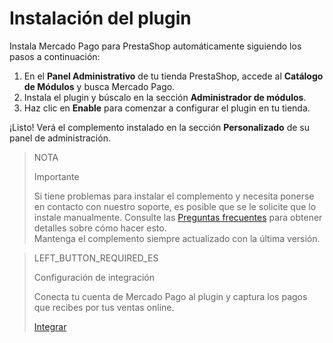 # Instalación del plugin
 
Instala Mercado Pago para PrestaShop automáticamente siguiendo los pasos a continuación:
 
1. En el **Panel Administrativo** de tu tienda PrestaShop, accede al **Catálogo de Módulos** y busca Mercado Pago.
2. Instala el plugin y búscalo en la sección **Administrador de módulos**.
3. Haz clic en **Enable** para comenzar a configurar el plugin en tu tienda.
 
¡Listo! Verá el complemento instalado en la sección **Personalizado** de su panel de administración.
 
> NOTA
>
> Importante
>
> Si tiene problemas para instalar el complemento y necesita ponerse en contacto con nuestro soporte, es posible que se le solicite que lo instale manualmente. Consulte las [Preguntas frecuentes](https://www.mercadopago[FAKER][URL][DOMAIN]/developers/es/guides/plugins/prestashop/faq) para obtener detalles sobre cómo hacer esto.
> <br>
> Mantenga el complemento siempre actualizado con la última versión.
  
> LEFT_BUTTON_REQUIRED_ES
>
> Configuración de integración
>
> Conecta tu cuenta de Mercado Pago al plugin y captura los pagos que recibes por tus ventas online.
>
> [Integrar](https://www.mercadopago[FAKER][URL][DOMAIN]/developers/es/guides/plugins/prestashop/integration)
